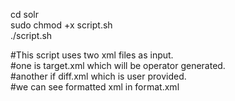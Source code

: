cd solr<br />
sudo chmod +x script.sh<br />
./script.sh<br />

#This script uses two xml files as input.<br /> 
#one is target.xml which will be operator generated. <br />
#another if diff.xml which is user provided.<br />
#we can see formatted xml in format.xml